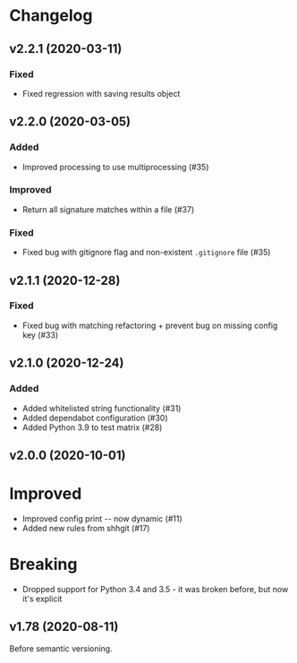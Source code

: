 # Changelog

## v2.2.1 (2020-03-11)

### Fixed

- Fixed regression with saving results object

## v2.2.0 (2020-03-05)

### Added

- Improved processing to use multiprocessing (#35)

### Improved

- Return all signature matches within a file (#37)

### Fixed

- Fixed bug with gitignore flag and non-existent `.gitignore` file (#35)

## v2.1.1 (2020-12-28)

### Fixed

- Fixed bug with matching refactoring + prevent bug on missing config key (#33)

## v2.1.0 (2020-12-24)

### Added

- Added whitelisted string functionality (#31)
- Added dependabot configuration (#30) 
- Added Python 3.9 to test matrix (#28)

## v2.0.0 (2020-10-01)

# Improved

- Improved config print -- now dynamic (#11)
- Added new rules from shhgit (#17)

# Breaking

- Dropped support for Python 3.4 and 3.5 - it was broken before, but now it's explicit

## v1.78 (2020-08-11)

Before semantic versioning.
